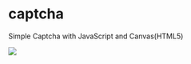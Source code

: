# captcha
Simple Captcha with JavaScript and Canvas(HTML5)


<a href="http://hizliresim.com/LyMPgb"><img src="http://i.hizliresim.com/LyMPgb.jpg"></a>
